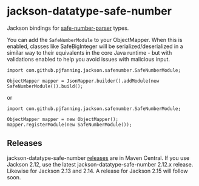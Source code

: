 # jackson-datatype-safe-number
Jackson bindings for [safe-number-parser](https://github.com/pjfanning/safe-number-parser) types.

You can add the `SafeNumberModule` to your ObjectMapper. When this is enabled, classes like SafeBigInteger will be
serialized/deserialized in a similar way to their equivalents in the core Java runtime - but with validations enabled
to help you avoid issues with malicious input.

```
import com.github.pjfanning.jackson.safenumber.SafeNumberModule;

ObjectMapper mapper = JsonMapper.builder().addModule(new SafeNumberModule()).build();
```
or
```
import com.github.pjfanning.jackson.safenumber.SafeNumberModule;

ObjectMapper mapper = new ObjectMapper();
mapper.registerModule(new SafeNumberModule());
```

## Releases

jackson-datatype-safe-number [releases](https://github.com/pjfanning/jackson-datatype-safe-number/tags) are in Maven Central. If you use Jackson 2.12, use the latest jackson-datatype-safe-number 2.12.x release. Likewise for Jackson 2.13 and 2.14. A release for Jackson 2.15 will follow soon.
